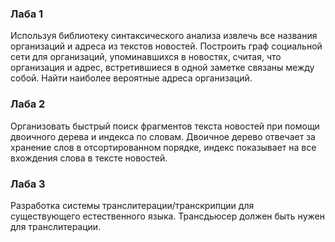 ### Лаба 1
Используя библиотеку синтаксического анализа извлечь все названия организаций и адреса из текстов новостей. Построить граф социальной сети для организаций, упоминавшихся в новостях, считая, что организация и адрес, встретившиеся в одной заметке связаны между собой. Найти наиболее вероятные адреса организаций.

### Лаба 2
Организовать быстрый поиск фрагментов текста новостей при помощи двоичного дерева и индекса по словам. Двоичное дерево отвечает за хранение слов в отсортированном порядке, индекс показывает на все вхождения слова в тексте новостей.

### Лаба 3
Разработка системы транслитерации/транскрипции для существующего естественного языка. Трансдьюсер должен быть нужен для транслитерации.



